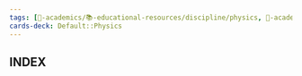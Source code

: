 ```yaml
---
tags: [🔴-academics/📚-educational-resources/discipline/physics, 🔴-academics/📚-educational-resources/name/university-physics-with-modern-physics-15th-edition-2019, study-note] 
cards-deck: Default::Physics
---
```



## INDEX
